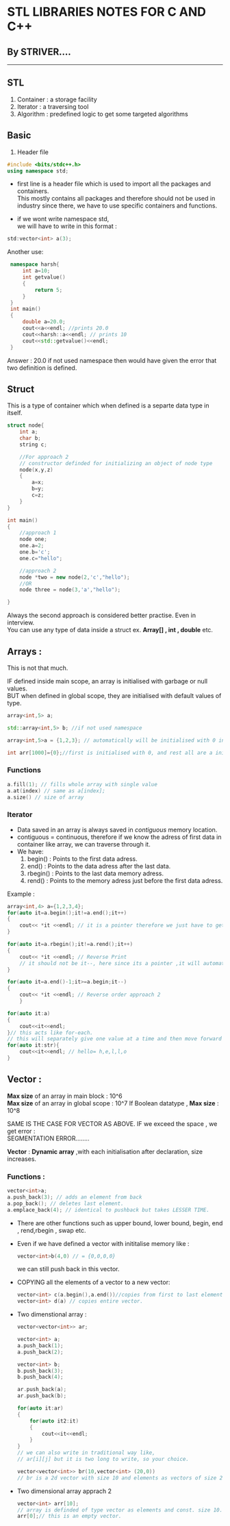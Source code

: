 # STL LIBRARIES NOTES FOR C AND C++
## By STRIVER....
____

## STL
1. Container : a storage facility
2. Iterator : a traversing tool
3. Algorithm : predefined logic to get some targeted algorithms

## Basic
1. Header file
```c++
#include <bits/stdc++.h>
using namespace std;
```  
* first line is a header file which is used to import all the packages and containers.  
This mostly contains all packages and therefore should not be used in industry since there, we have to use specific containers and functions.

* if we wont write namespace std,  
we will have to write in this format :  
```c++
std:vector<int> a(3); 
 ```
 Another use:  
 ```c++
  namespace harsh{
      int a=10;
      int getvalue()
      {
          return 5;
      }
  }
  int main()
  {
      double a=20.0;
      cout<<a<<endl; //prints 20.0
      cout<<harsh::a<<endl; // prints 10
      cout<<std::getvalue()<<endl;
  }
 ```  
 Answer : 20.0
 if not used namespace then would have given the error that two definition is defined.  

## Struct
This is a type of container which when defined is a separte data type in itself.

```c++
struct node{
    int a;
    char b;
    string c;

    //For approach 2
    // constructor definded for initializing an object of node type  
    node(x,y,z)
    {
        a=x;
        b=y;
        c=z;
    }
}

int main()
{
    //approach 1
    node one;
    one.a=2;
    one.b='c';
    one.c="hello";

    //approach 2
    node *two = new node(2,'c',"hello");
    //OR
    node three = node(3,'a',"hello");

}
```
Always the second approach is considered better practise. Even in interview.  
You can use any type of data inside a struct ex. __Array[] , int , double__ etc.  

## Arrays :
 This is not that much.

 IF defined inside main scope, an array is initialised with garbage or null values.  
 BUT when defined in global scope, they are initialised with default values of type.

 ```c++
array<int,5> a; 

std::array<int,5> b; //if not used namespace

array<int,5>a = {1,2,3}; // automatically will be initialised with 0 in the remaining places.

int arr[1000]={0};//first is initialised with 0, and rest all are a initialised with 0 by itself.

 ```
### Functions

```c++
a.fill(1); // fills whole array with single value  
a.at(index) // same as a[index];
a.size() // size of array
```

### Iterator
* Data saved in an array is always saved in _contiguous_ memory location.
* contiguous = continuous, therefore if we know the adress of first data in container like array, we can traverse through it.
* We have:  
    1. begin() : Points to the first data adress.
    2. end() : Points to the data adress after the last data.
    3. rbegin() : Points to the last data memory adress.
    4. rend() : Points to the memory adress just before the first data adress.

Example :  
```c++
array<int,4> a={1,2,3,4};
for(auto it=a.begin();it!=a.end();it++)
{
    cout<< *it <<endl; // it is a pointer therefore we just have to get its value by *it.
}

for(auto it=a.rbegin();it!=a.rend();it++)
{
    cout<< *it <<endl; // Reverse Print
    // it should not be it--, here since its a pointer ,it will automatically move backwards when it++ is written.
}

for(auto it=a.end()-1;it>=a.begin;it--)
{
    cout<< *it <<endl; // Reverse order approach 2
    }

for(auto it:a)
{
    cout<<it<<endl;
}// this acts like for-each.
// this will separately give one value at a time and then move forward , another approach for traversing with iterator.
for(auto it:str){
    cout<<it<<endl; // hello= h,e,l,l,o
}
```
## Vector :  
__Max size__ of an array in main block : 10^6  
__Max size__ of an array in global scope : 10^7
If Boolean datatype , __Max size__ : 10^8

SAME IS THE CASE FOR VECTOR AS ABOVE.
IF we exceed the space , we get error :  
SEGMENTATION ERROR........

__Vector__ : __Dynamic array__ ,with each initialisation after declaration, size increases.  
### Functions : 
```cpp
vector<int>a;
a.push_back(3); // adds an element from back
a.pop_back(); // deletes last element.
a.emplace_back(4); // identical to pushback but takes LESSER TIME.
```
* There are other functions such as upper bound, lower bound, begin, end , rend,rbegin , swap etc.
* Even if we have defined a vector with inititalise memory like :
    ```cpp
    vector<int>b(4,0) // = {0,0,0,0}
    ```
    we can still push back in this vector.
* COPYING all the elements of a vector to a new vector:  
    ```cpp
    vector<int> c(a.begin(),a.end())//copies from first to last element through iterator.
    vector<int> d(a) // copies entire vector.
    ```
* Two dimenstional array :  
    ```cpp
    vector<vector<int>> ar;

    vector<int> a;
    a.push_back(1);
    a.push_back(2);

    vector<int> b;
    b.push_back(3);
    b.push_back(4); 

    ar.push_back(a);
    ar.push_back(b);

    for(auto it:ar)
    {
        for(auto it2:it)
        {
            cout<<it<<endl;
        }
    } 
    // we can also write in traditional way like,
    // ar[i][j] but it is two long to write, so your choice.

    vector<vector<int>> br(10,vector<int> (20,0))  
    // br is a 2d vector with size 10 and elements as vectors of size 20 and value 0.
    ```
*  Two dimensional array apprach 2

    ```cpp
    vector<int> arr[10];
    // array is definded of type vector as elements and const. size 10.
    arr[0];// this is an empty vector.
    ```